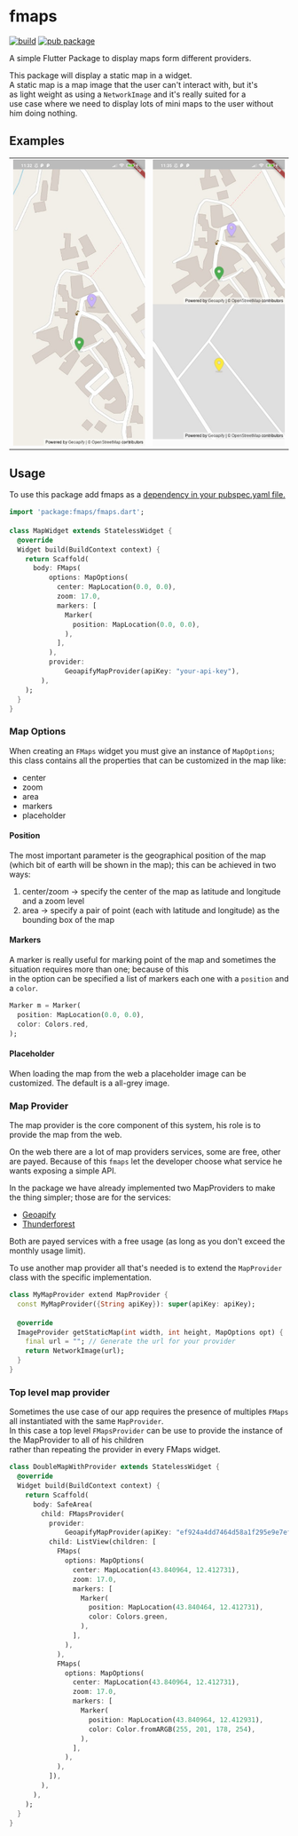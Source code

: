 # fmaps

<p>
<a href="https://github.com/Supercaly/fmaps/actions"><img src="https://github.com/Supercaly/fmaps/workflows/FMaps%20CI/badge.svg" alt="build"></a>
<a href="https://pub.dev/packages/fmaps"><img src="https://img.shields.io/pub/v/fmaps.svg" alt="pub package"></a>
</p>

A simple Flutter Package to display maps form different providers.

This package will display a static map in a widget.  
A static map is a map image that the user can't interact with, but it's  
as light weight as using a `NetworkImage` and it's really suited for a  
use case where we need to display lots of mini maps to the user without him doing nothing.

## Examples
<div style="text-align: center">
    <table>
        <tr>
            <td style="text-align: center">
                    <img src="./screenshots/single.jpg" width="250"/>
            </td>
            <td style="text-align: center">
                    <img src="./screenshots/double.jpg" width="250"/>
            </td>
        </tr>
    </table>
</div>


## Usage
To use this package add fmaps as a [dependency in your pubspec.yaml file.](https://flutter.dev/docs/development/packages-and-plugins/using-packages)

```dart
import 'package:fmaps/fmaps.dart';

class MapWidget extends StatelessWidget {
  @override
  Widget build(BuildContext context) {
    return Scaffold(
      body: FMaps(
          options: MapOptions(
            center: MapLocation(0.0, 0.0),
            zoom: 17.0,
            markers: [
              Marker(
                position: MapLocation(0.0, 0.0),
              ),
            ],
          ),
          provider:
              GeoapifyMapProvider(apiKey: "your-api-key"),
        ),
    );
  }
}
```

### Map Options
When creating an `FMaps` widget you must give an instance of `MapOptions`;  
this class contains all the properties that can be customized in the map like:

* center
* zoom
* area
* markers
* placeholder

#### Position
The most important parameter is the geographical position of the map (which bit of earth will be shown in the map); this can be achieved in two ways:

1. center/zoom -> specify the center of the map as latitude and longitude and   a zoom level
2. area -> specify a pair of point (each with latitude and longitude) as the bounding box of the map

#### Markers
A marker is really useful for marking point of the map and sometimes the situation requires more than one; because of this  
in the option can be specified a list of markers each one with a `position` and a `color`.

```dart
Marker m = Marker(
  position: MapLocation(0.0, 0.0),
  color: Colors.red,
);  
```
#### Placeholder
When loading the map from the web a placeholder image can be customized. The default is a all-grey image.

### Map Provider
The map provider is the core component of this system, his role is to provide the map from the web.

On the web there are a lot of map providers services, some are free, other are payed. Because of this `fmaps` let the developer choose what service he wants exposing a simple API.

In the package we have already implemented two MapProviders to make the thing simpler; those are for the services:

* [Geoapify](https://geoapify.com/)
* [Thunderforest](https://www.thunderforest.com/)

Both are payed services with a free usage (as long as you don't exceed the monthly usage limit).

To use another map provider all that's needed is to extend the `MapProvider` class with the specific implementation.

```dart
class MyMapProvider extend MapProvider {
  const MyMapProvider({String apiKey}): super(apiKey: apiKey);

  @override
  ImageProvider getStaticMap(int width, int height, MapOptions opt) {
    final url = ""; // Generate the url for your provider
    return NetworkImage(url);
  }
}
```

### Top level map provider
Sometimes the use case of our app requires the presence of multiples `FMaps` all instantiated with the same `MapProvider`.  
In this case a top level `FMapsProvider` can be use to provide the instance of the MapProvider to all of his children  
rather than repeating the provider in every FMaps widget.

```dart
class DoubleMapWithProvider extends StatelessWidget {
  @override
  Widget build(BuildContext context) {
    return Scaffold(
      body: SafeArea(
        child: FMapsProvider(
          provider:
              GeoapifyMapProvider(apiKey: "ef924a4dd7464d58a1f295e9e7efafbd"),
          child: ListView(children: [
            FMaps(
              options: MapOptions(
                center: MapLocation(43.840964, 12.412731),
                zoom: 17.0,
                markers: [
                  Marker(
                    position: MapLocation(43.840464, 12.412731),
                    color: Colors.green,
                  ),
                ],
              ),
            ),
            FMaps(
              options: MapOptions(
                center: MapLocation(43.840964, 12.412731),
                zoom: 17.0,
                markers: [
                  Marker(
                    position: MapLocation(43.840964, 12.412931),
                    color: Color.fromARGB(255, 201, 178, 254),
                  ),
                ],
              ),
            ),
          ]),
        ),
      ),
    );
  }
}
```